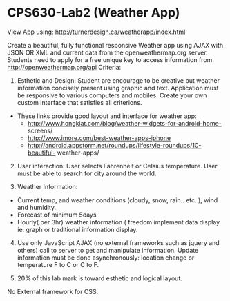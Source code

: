 # CPS630-Lab2 (Weather App)

View App using: http://turnerdesign.ca/weatherapp/index.html 

Create a beautiful, fully functional responsive Weather app using AJAX with JSON OR XML and current data from the openweathermap.org server. 
Students need to apply for a free unique key to access information from: http://openweathermap.org/api Criteria: 

1. Esthetic and Design: Student are encourage to be creative but weather information concisely present using graphic and text. Application must be responsive to various computers and mobiles. Create your own custom interface that satisfies all criterions.

- These links provide good layout and interface for weather app:
  - http://www.hongkiat.com/blog/weather-widgets-for-android-home- screens/
  - http://www.imore.com/best-weather-apps-iphone
  - http://android.appstorm.net/roundups/lifestyle-roundups/10-beautiful- weather-apps/ 


2. User interaction: User selects Fahrenheit or Celsius temperature. User must be able to search for city around the world.

3. Weather Information: 
 - Current temp, and weather conditions (cloudy, snow, rain.. etc. ), wind and humidity.
 - Forecast of minimum 5days 
 - Hourly( per 3hr) weather information ( freedom implement data display ie: graph or traditional information display.
 
4. Use only JavaScript AJAX (no external frameworks such as jquery and others) call to server to get and manipulate information. Update information must be done asynchronously: location change or temperature F to C or C to F.

5. 20% of this lab mark is toward esthetic and logical layout.

No External framework for CSS. 

